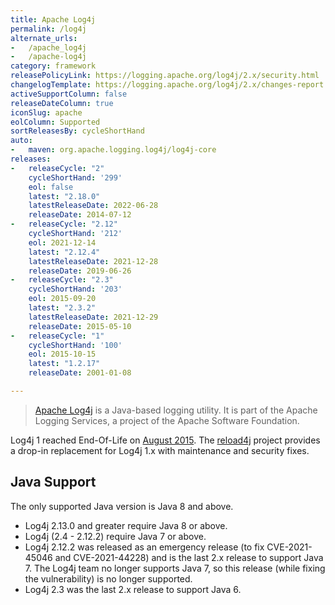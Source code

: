 ```yaml
---
title: Apache Log4j
permalink: /log4j
alternate_urls:
-   /apache_log4j
-   /apache-log4j
category: framework
releasePolicyLink: https://logging.apache.org/log4j/2.x/security.html
changelogTemplate: https://logging.apache.org/log4j/2.x/changes-report.html#a{{"__LATEST__"}}
activeSupportColumn: false
releaseDateColumn: true
iconSlug: apache
eolColumn: Supported
sortReleasesBy: cycleShortHand
auto:
-   maven: org.apache.logging.log4j/log4j-core
releases:
-   releaseCycle: "2"
    cycleShortHand: '299'
    eol: false
    latest: "2.18.0"
    latestReleaseDate: 2022-06-28
    releaseDate: 2014-07-12
-   releaseCycle: "2.12"
    cycleShortHand: '212'
    eol: 2021-12-14
    latest: "2.12.4"
    latestReleaseDate: 2021-12-28
    releaseDate: 2019-06-26
-   releaseCycle: "2.3"
    cycleShortHand: '203'
    eol: 2015-09-20
    latest: "2.3.2"
    latestReleaseDate: 2021-12-29
    releaseDate: 2015-05-10
-   releaseCycle: "1"
    cycleShortHand: '100'
    eol: 2015-10-15
    latest: "1.2.17"
    releaseDate: 2001-01-08

---
```


> [Apache Log4j](https://logging.apache.org/log4j/2.x/) is a Java-based logging utility. It is part of the Apache Logging Services, a project of the Apache Software Foundation.

Log4j 1 reached End-Of-Life on [August 2015](https://blogs.apache.org/foundation/entry/apache_logging_services_project_announces). The [reload4j](https://reload4j.qos.ch/) project provides a drop-in replacement for Log4j 1.x with maintenance and security fixes.

## Java Support

The only supported Java version is Java 8 and above.

- Log4j 2.13.0 and greater require Java 8 or above.
- Log4j (2.4 - 2.12.2) require Java 7 or above.
- Log4j 2.12.2 was released as an emergency release (to fix CVE-2021-45046 and CVE-2021-44228) and is the last 2.x release to support Java 7. The Log4j team no longer supports Java 7, so this release (while fixing the vulnerability) is no longer supported.
- Log4j 2.3 was the last 2.x release to support Java 6.
